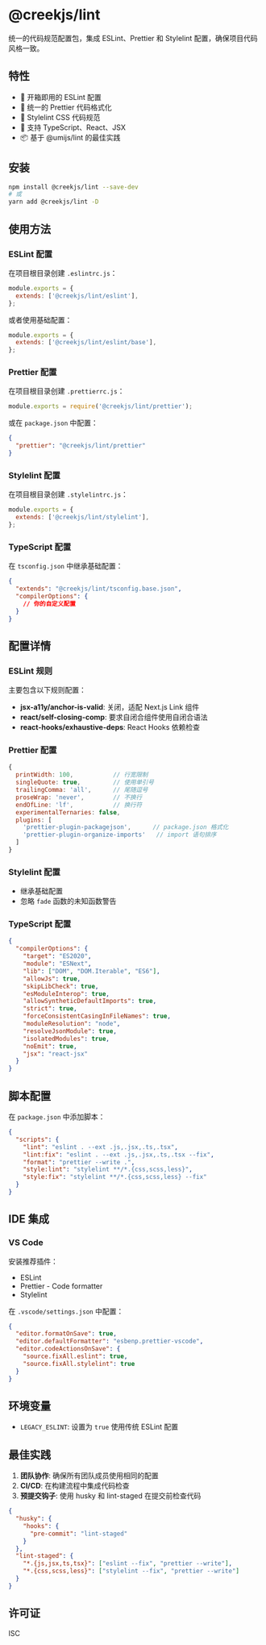 # @creekjs/lint

统一的代码规范配置包，集成 ESLint、Prettier 和 Stylelint 配置，确保项目代码风格一致。

## 特性

- 🎯 开箱即用的 ESLint 配置
- 🎨 统一的 Prettier 代码格式化
- 💅 Stylelint CSS 代码规范
- 🔧 支持 TypeScript、React、JSX
- 📦 基于 @umijs/lint 的最佳实践

## 安装

```bash
npm install @creekjs/lint --save-dev
# 或
yarn add @creekjs/lint -D
```

## 使用方法

### ESLint 配置

在项目根目录创建 `.eslintrc.js`：

```javascript
module.exports = {
  extends: ['@creekjs/lint/eslint'],
};
```

或者使用基础配置：

```javascript
module.exports = {
  extends: ['@creekjs/lint/eslint/base'],
};
```

### Prettier 配置

在项目根目录创建 `.prettierrc.js`：

```javascript
module.exports = require('@creekjs/lint/prettier');
```

或在 `package.json` 中配置：

```json
{
  "prettier": "@creekjs/lint/prettier"
}
```

### Stylelint 配置

在项目根目录创建 `.stylelintrc.js`：

```javascript
module.exports = {
  extends: ['@creekjs/lint/stylelint'],
};
```

### TypeScript 配置

在 `tsconfig.json` 中继承基础配置：

```json
{
  "extends": "@creekjs/lint/tsconfig.base.json",
  "compilerOptions": {
    // 你的自定义配置
  }
}
```

## 配置详情

### ESLint 规则

主要包含以下规则配置：

- **jsx-a11y/anchor-is-valid**: 关闭，适配 Next.js Link 组件
- **react/self-closing-comp**: 要求自闭合组件使用自闭合语法
- **react-hooks/exhaustive-deps**: React Hooks 依赖检查

### Prettier 配置

```javascript
{
  printWidth: 100,           // 行宽限制
  singleQuote: true,         // 使用单引号
  trailingComma: 'all',      // 尾随逗号
  proseWrap: 'never',        // 不换行
  endOfLine: 'lf',           // 换行符
  experimentalTernaries: false,
  plugins: [
    'prettier-plugin-packagejson',      // package.json 格式化
    'prettier-plugin-organize-imports'   // import 语句排序
  ]
}
```

### Stylelint 配置

- 继承基础配置
- 忽略 `fade` 函数的未知函数警告

### TypeScript 配置

```json
{
  "compilerOptions": {
    "target": "ES2020",
    "module": "ESNext",
    "lib": ["DOM", "DOM.Iterable", "ES6"],
    "allowJs": true,
    "skipLibCheck": true,
    "esModuleInterop": true,
    "allowSyntheticDefaultImports": true,
    "strict": true,
    "forceConsistentCasingInFileNames": true,
    "moduleResolution": "node",
    "resolveJsonModule": true,
    "isolatedModules": true,
    "noEmit": true,
    "jsx": "react-jsx"
  }
}
```

## 脚本配置

在 `package.json` 中添加脚本：

```json
{
  "scripts": {
    "lint": "eslint . --ext .js,.jsx,.ts,.tsx",
    "lint:fix": "eslint . --ext .js,.jsx,.ts,.tsx --fix",
    "format": "prettier --write .",
    "style:lint": "stylelint **/*.{css,scss,less}",
    "style:fix": "stylelint **/*.{css,scss,less} --fix"
  }
}
```

## IDE 集成

### VS Code

安装推荐插件：
- ESLint
- Prettier - Code formatter
- Stylelint

在 `.vscode/settings.json` 中配置：

```json
{
  "editor.formatOnSave": true,
  "editor.defaultFormatter": "esbenp.prettier-vscode",
  "editor.codeActionsOnSave": {
    "source.fixAll.eslint": true,
    "source.fixAll.stylelint": true
  }
}
```

## 环境变量

- `LEGACY_ESLINT`: 设置为 `true` 使用传统 ESLint 配置

## 最佳实践

1. **团队协作**: 确保所有团队成员使用相同的配置
2. **CI/CD**: 在构建流程中集成代码检查
3. **预提交钩子**: 使用 husky 和 lint-staged 在提交前检查代码

```json
{
  "husky": {
    "hooks": {
      "pre-commit": "lint-staged"
    }
  },
  "lint-staged": {
    "*.{js,jsx,ts,tsx}": ["eslint --fix", "prettier --write"],
    "*.{css,scss,less}": ["stylelint --fix", "prettier --write"]
  }
}
```

## 许可证

ISC